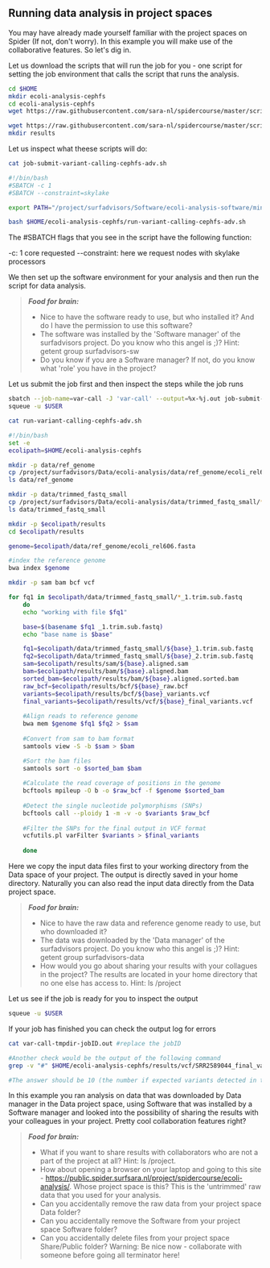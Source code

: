 ## Running data analysis in project spaces

You may have already made yourself familiar with the project spaces on Spider (If not, don't worry). In this example you will make use of the collaborative features. So let's dig in.

Let us download the scripts that will run the job for you - one script for setting the job environment that calls the script that runs the analysis.

```sh
cd $HOME
mkdir ecoli-analysis-cephfs
cd ecoli-analysis-cephfs
wget https://raw.githubusercontent.com/sara-nl/spidercourse/master/scripts/job-submit-variant-calling-cephfs-adv.sh

wget https://raw.githubusercontent.com/sara-nl/spidercourse/master/scripts/run-variant-calling-cephfs-adv.sh
mkdir results
```
Let us inspect what theese scripts will do:

```sh
cat job-submit-variant-calling-cephfs-adv.sh

#!/bin/bash
#SBATCH -c 1
#SBATCH --constraint=skylake

export PATH="/project/surfadvisors/Software/ecoli-analysis-software/miniconda2/bin:$PATH"

bash $HOME/ecoli-analysis-cephfs/run-variant-calling-cephfs-adv.sh 
```

The #SBATCH flags that you see in the script have the following function:

-c: 1 core requested
--constraint: here we request nodes with skylake processors 

We then set up the software environment for your analysis and then run the script for data analysis.

> **_Food for brain:_**
>
> * Nice to have the software ready to use, but who installed it? And do I have the permission to use this software?
> * The software was installed by the 'Software manager' of the surfadvisors project. Do you know who this angel is ;)? Hint: getent group surfadvisors-sw
> * Do you know if you are a Software manager? If not, do you know what 'role' you have in the project?

Let us submit the job first and then inspect the steps while the job runs

```sh
sbatch --job-name=var-call -J 'var-call' --output=%x-%j.out job-submit-variant-calling-cephfs-adv.sh
squeue -u $USER

cat run-variant-calling-cephfs-adv.sh

#!/bin/bash
set -e
ecolipath=$HOME/ecoli-analysis-cephfs

mkdir -p data/ref_genome
cp /project/surfadvisors/Data/ecoli-analysis/data/ref_genome/ecoli_rel606.fasta data/ref_genome/
ls data/ref_genome

mkdir -p data/trimmed_fastq_small
cp /project/surfadvisors/Data/ecoli-analysis/data/trimmed_fastq_small/*fastq data/trimmed_fastq_small/
ls data/trimmed_fastq_small

mkdir -p $ecolipath/results
cd $ecolipath/results

genome=$ecolipath/data/ref_genome/ecoli_rel606.fasta

#index the reference genome
bwa index $genome        

mkdir -p sam bam bcf vcf

for fq1 in $ecolipath/data/trimmed_fastq_small/*_1.trim.sub.fastq
    do
    echo "working with file $fq1"

    base=$(basename $fq1 _1.trim.sub.fastq)
    echo "base name is $base"

    fq1=$ecolipath/data/trimmed_fastq_small/${base}_1.trim.sub.fastq
    fq2=$ecolipath/data/trimmed_fastq_small/${base}_2.trim.sub.fastq
    sam=$ecolipath/results/sam/${base}.aligned.sam
    bam=$ecolipath/results/bam/${base}.aligned.bam
    sorted_bam=$ecolipath/results/bam/${base}.aligned.sorted.bam
    raw_bcf=$ecolipath/results/bcf/${base}_raw.bcf
    variants=$ecolipath/results/bcf/${base}_variants.vcf
    final_variants=$ecolipath/results/vcf/${base}_final_variants.vcf 
    
    #Align reads to reference genome
    bwa mem $genome $fq1 $fq2 > $sam
    
    #Convert from sam to bam format
    samtools view -S -b $sam > $bam

    #Sort the bam files    
    samtools sort -o $sorted_bam $bam 
    
    #Calculate the read coverage of positions in the genome
    bcftools mpileup -O b -o $raw_bcf -f $genome $sorted_bam
    
    #Detect the single nucleotide polymorphisms (SNPs)
    bcftools call --ploidy 1 -m -v -o $variants $raw_bcf 
    
    #Filter the SNPs for the final output in VCF format
    vcfutils.pl varFilter $variants > $final_variants
   
    done
```
Here we copy the input data files first to your working directory from the Data space of your project. The output is directly saved in your home directory. Naturally you can also read the input data directly from the Data project space. 

> **_Food for brain:_**
>
> * Nice to have the raw data and reference genome ready to use, but who downloaded it? 
> * The data was downloaded by the 'Data manager' of the surfadvisors project. Do you know who this angel is ;)? Hint: getent group surfadvisors-data
> * How would you go about sharing your results with your collagues in the project? The results are located in your home directory that no one else has access to. Hint: ls /project

Let us see if the job is ready for you to inspect the output

```sh
squeue -u $USER
```

If your job has finished you can check the output log for errors

```sh
cat var-call-tmpdir-jobID.out #replace the jobID

#Another check would be the output of the following command
grep -v "#" $HOME/ecoli-analysis-cephfs/results/vcf/SRR2589044_final_variants.vcf | wc -l

#The answer should be 10 (the number if expected variants detected in this population)
```

In this example you ran analysis on data that was downloaded by Data manager in the Data project space, using Software that was installed by a Software manager and looked into the possibility of sharing the results with your colleagues in your project. Pretty cool collaboration features right? 

> **_Food for brain:_**
>
> * What if you want to share results with collaborators who are not a part of the project at all? Hint: ls /project. 
> * How about opening a browser on your laptop and going to this site -  https://public.spider.surfsara.nl/project/spidercourse/ecoli-analysis/.  Whose project space is this? This is the 'untrimmed' raw data that you used for your analysis.
> * Can you accidentally remove the raw data from your project space Data folder?
> * Can you accidentally remove the Software from your project space Software folder?
> * Can you accidentally delete files from your project space Share/Public folder? Warning: Be nice now - collaborate with someone before going all terminator here!




